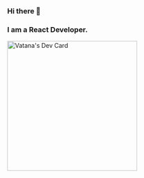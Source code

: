 ### Hi there 👋

### I am a React Developer.

<a href="https://app.daily.dev/vatana7"><img src="https://api.daily.dev/devcards/c20b2b3ff79a4c4cb9433fd2b4062b83.png?r=5uh" width="300" alt="Vatana's Dev Card"/></a>

<!--
**vatana7/vatana7** is a ✨ _special_ ✨ repository because its `README.md` (this file) appears on your GitHub profile.

Here are some ideas to get you started:

- 🔭 I’m currently working on ...
- 🌱 I’m currently learning ...
- 👯 I’m looking to collaborate on ...
- 🤔 I’m looking for help with ...
- 💬 Ask me about ...
- 📫 How to reach me: ...
- 😄 Pronouns: ...
- ⚡ Fun fact: ...
-->
